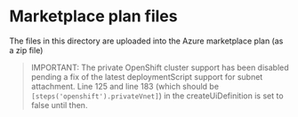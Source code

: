 # Marketplace plan files 

The files in this directory are uploaded into the Azure marketplace plan (as a zip file)

> IMPORTANT: The private OpenShift cluster support has been disabled pending a fix of the latest deploymentScript support for subnet attachment. Line 125 and line 183 (which should be `[steps('openshift').privateVnet]`) in the createUiDefinition is set to false until then.